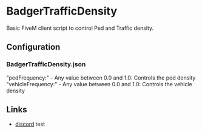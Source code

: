 # BadgerTrafficDensity
Basic FiveM client script to control Ped and Traffic density.

## Configuration
### BadgerTrafficDensity.json
"pedFrequency:" - Any value between 0.0 and 1.0: Controls the ped density
"vehicleFrequency:" - Any value between 0.0 and 1.0: Controls the vehicle density

## Links
- [discord](https://discord.gg/TFCQE8d)
test
